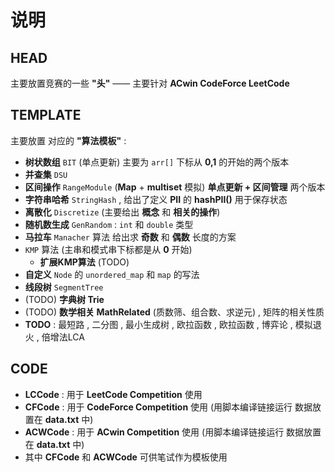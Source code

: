 # 说明

## HEAD

主要放置竞赛的一些 **"头"** —— 主要针对 **ACwin CodeForce LeetCode**

## TEMPLATE

主要放置 对应的 **"算法模板"** :

- **树状数组** `BIT`  (单点更新) 主要为 `arr[]` 下标从 **0,1** 的开始的两个版本
- **并查集** `DSU`
- **区间操作** `RangeModule`  (**Map** + **multiset** 模拟) **单点更新 + 区间管理** 两个版本
- **字符串哈希** `StringHash` , 给出了定义 **PII** 的 **hashPII()** 用于保存状态
- **离散化** `Discretize` (主要给出 **概念** 和 **相关的操作**)
- **随机数生成** `GenRandom` : `int` 和 `double` 类型
- **马拉车** `Manacher` 算法 给出求 **奇数** 和 **偶数** 长度的方案
- `KMP` 算法 (主串和模式串下标都是从 **0** 开始)
  - **扩展KMP算法** (TODO)
- **自定义** `Node` 的 `unordered_map` 和 `map` 的写法
- **线段树** `SegmentTree`
- (TODO) **字典树 Trie**
- (TODO) **数学相关 MathRelated** (质数筛、组合数、求逆元) , 矩阵的相关性质
- **TODO** : 最短路 , 二分图 , 最小生成树 , 欧拉函数 , 欧拉函数 , 博弈论 , 模拟退火 , 倍增法LCA

## CODE

- **LCCode** : 用于 **LeetCode Competition** 使用
- **CFCode** : 用于 **CodeForce Competition** 使用 (用脚本编译链接运行 数据放置在 **data.txt** 中)
- **ACWCode** : 用于 **ACwin Competition** 使用 (用脚本编译链接运行 数据放置在 **data.txt** 中)
- 其中 **CFCode** 和 **ACWCode** 可供笔试作为模板使用

